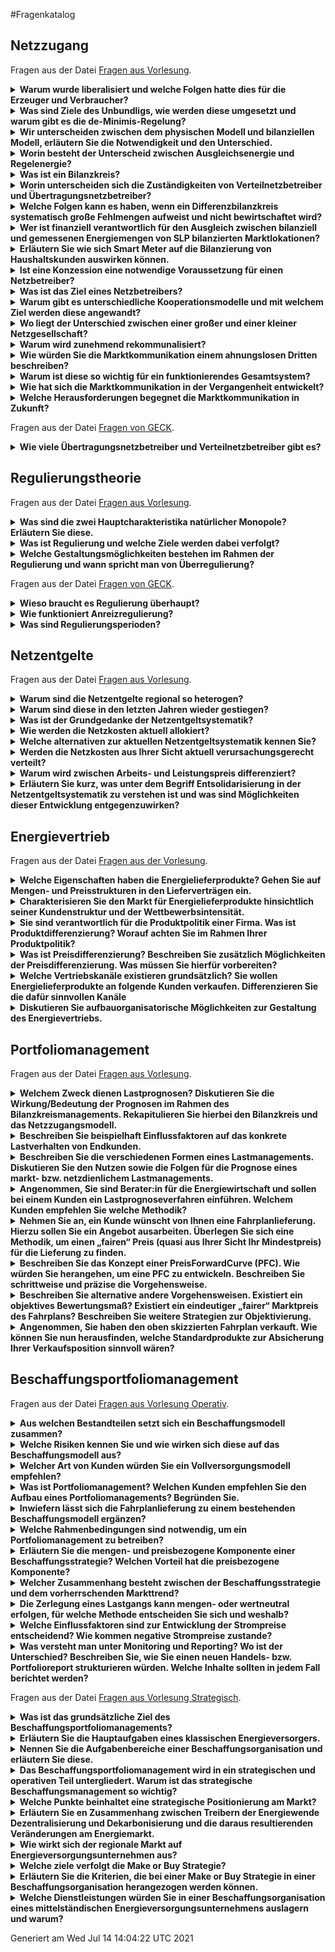 #Fragenkatalog
## Netzzugang
Fragen aus der Datei [Fragen aus Vorlesung](./Fragenkatalog/00%20Netzzugang/Fragen%20aus%20Vorlesung.md).
<details><summary><b>Warum wurde liberalisiert und welche Folgen hatte dies für die Erzeuger und Verbraucher? </b></summary>
<table><tr><td>

Früher hatten die **Erzeuger Monopolstellung**. Dadurch konnten sie die Preise festsetzen.

Die Liberalisierung meint die Einführung eines Wettbewerbs, Abbau von Zutrittsbarrieren und weniger politische Eingriffe. Verbraucher können ihren Anbieter frei wählen und haben dadurch tendenziell niedrigere Strompreise.

Hinweis: Die Liberalisierung betrifft nicht die Netze. Aufgrund der hohen Investitionskosten bleibt hier das Monopol bestehen.

F 1 - 6

</td></tr></table>
</details>
<details><summary><b>Was sind Ziele des Unbundligs, wie werden diese umgesetzt und warum gibt es die de-Minimis-Regelung?</b></summary>
<table><tr><td>

Ziel ist die Trennung des Netzes vom Vertrieb.

| Unbundlingform | Größe |
| Buchhalterisch | jedes EVU |
| Informatoisch | jedes EVU |
| Organisatorisch | jedes EVU |
| Gesellschaftsrechtlich | ab 100.000 angeschlossenen Zählpunkten |
| Eigentumsrechtlich | für Übertragungsnetzbetreiber |

Die **De-minimis-Beihilfe** hilft kleinen Energieversorgungsunternehmen (EVU). Diese haben aufgrund ihrer Größe nicht die Kapazität alle Unbundlingstufen umzusetzen. 

F 1 - 7

</td></tr></table>
</details>
<details><summary><b>Wir unterscheiden zwischen dem physischen Modell und bilanziellen Modell, erläutern Sie die Notwendigkeit und den Unterschied. </b></summary>
<table><tr><td>

- Einspeisung wird pauschal abgerechnet
- Netzentgelte nur für Beschaffung (Stromfluss von Höchstspannungnetz -> Abnehmer)

<img src="./PhyBila.PNG">

F 1 - 11ff.

</td></tr></table>
</details>
<details><summary><b>Worin besteht der Unterscheid zwischen Ausgleichsenergie und Regelenergie?</b></summary>
<table><tr><td>

**Ausgleichsenergie**
- Hin und Herschieben von Energiemengen zwischen den Bilanzkreisen
- finanzielle/buchhalterisch

**Regelenergie**
- Tatsächlicher Eingriff -> Es muss mehr/weniger Strom erzeugt werden.


F 1 - 18

</td></tr></table>
</details>
<details><summary><b>Was ist ein Bilanzkreis?</b></summary>
<table><tr><td>

- Virtuelles Versorgungsgebiet
- Bündelung von Einspeisung und Abnehmer
- Das für den Bilanzkreis verantwortliche Unternehmen wird Bilanzkreisverantwortlicher genannt.
- Ziel: Erzeugung = Verbrauch

F 1 - 14

</td></tr></table>
</details>
<details><summary><b>Worin unterscheiden sich die Zuständigkeiten von Verteilnetzbetreiber und Übertragungsnetzbetreiber?</b></summary>
<table><tr><td>

**Übertragungsnetzbetreiber**
- Betreibt eine der 4 Regelzonen
- Ist für die Systemsicherheit verantwortlich
- Ist gleichzeitig Bilanzkreiskoordinator
- Aufgaben
  - Netzführung, -instandhaltung, -planung und -ausbau
  - Regulierungsmanagement 
  - Messstellenbetrieb
  - Netz- und Messzugangsmanagement
  - Energiemengenbilanzierung
  - Netzabrechnung
  - erweitertes Berichtswesen

**Verteilnetzbetreiber**
- Betreibt eins der aktuell 883 Verteilnetze
- unterstützt das Bilanzkreissystem durch Zuordnung von Kunden zu Lieferanten und Bilanzkreisen
- Aufbereitung und Lieferung von Daten an LF, BKV und BIKO.
- Aufgaben
  - Netzführung, -instandhaltung, -planung und -ausbau
  - Regulierungsmanagement, 
  - Messstellenbetrieb
  - Netz- und Messzugangsmanagement
  - Energiemengenbilanzierung
  - Netzabrechnung
  - erweitertes Berichtswesen

</td></tr></table>
</details>
<details><summary><b>Welche Folgen kann es haben, wenn ein Differenzbilanzkreis systematisch große Fehlmengen aufweist und nicht bewirtschaftet wird? </b></summary>
<table><tr><td>

**Differenzbilanzkreis** sind Netzbetreiber mit über 100.000 Kunden.
Wenn der nicht richtig bewirtschaftet wird, kann das folgende Folgen haben:
- Instabilität der Netzfrequenz
- Mehr Regelenergie
- Bezahlen von Bußgeldern

</td></tr></table>
</details>
<details><summary><b>Wer ist finanziell verantwortlich für den Ausgleich zwischen bilanziell und gemessenen Energiemengen von SLP bilanzierten Marktlokationen?</b></summary>
<table><tr><td>

Der Netzbetreiber. Abgerechnet wird dies im Nachgang über eine Mehr-/Mindermengen Abrechnung.

</td></tr></table>
</details>
<details><summary><b>Erläutern Sie wie sich Smart Meter auf die Bilanzierung von Haushaltskunden auswirken können.</b></summary>
<table><tr><td>

Positiv. Bisher werden Haushaltskunden mit verallgemeinerten SLPs prognoszitiert. Mit Smart Meter können individuellere Lastprofile angelegt werden, da diese Zählerstände in einer deutlich höheren Frequenz beschaffen. (Fernauslesbar und 15 Minuten Takt) 

</td></tr></table>
</details>
<details><summary><b>Ist eine Konzession eine notwendige Voraussetzung für einen Netzbetreiber?</b></summary>
<table><tr><td>

Ja, ist sie. Nur mit einer Konzession darf der Netzbetreiber das Netz betreiben und daraus eine Wertschöpfung erzielen.

Konzessionsverträge stellen die rechtliche Grundlage für den Netzbetreiber dar, sie determinieren aber nicht zwangsläufig wie das Unternehmen entlang der Wertschöpfungsstufen organisiert ist.

F 2 - 8

</td></tr></table>
</details>
<details><summary><b>Was ist das Ziel eines Netzbetreibers?</b></summary>
<table><tr><td>

Oberstes ziel des Netzbetreibers ist die sicher und kostengünstige Versorgung seiner diskriminierungsfrei angeschlossenen Kunden. Daraus ergibt sich folgendes Zieldreiecke in der Unternehmensstruktur. (Privates Unternehmen. Will Gewinn erzielen)

F 2 - 9

</td></tr></table>
</details>
<details><summary><b>Warum gibt es unterschiedliche Kooperationsmodelle und mit welchem Ziel werden diese angewandt?</b></summary>
<table><tr><td>

Diese haben Maßgeblichen Einfluss auf die Berichtspflichten im Rahmen der Regulierung.

</td></tr></table>
</details>
<details><summary><b>Wo liegt der Unterschied zwischen einer großer und einer kleiner Netzgesellschaft?</b></summary>
<table><tr><td>

Je größer die Netzgesellschaft, desto mehr Personal und eigenes KnowHow bringt diese mit. Dadurch kann diese mehr Aufgaben (z.B. Netzbewirtschaftung) übernehmen. Kleinere Netzgesellschaften haben diese Kompetenz nicht und müssen deshalb andere Netzgesellschaften/EVUs mit dem Netzbetrieb beauftragen.

</td></tr></table>
</details>
<details><summary><b>Warum wird zunehmend rekommunalisiert?</b></summary>
<table><tr><td>

Wirtschaftlichkeit  (Städte erkennen das immer mehr als Einnahmequelle. Konzessionsverträge werden nur ausgestellt, wenn Stadt beteiligt ist.)

Soll angeblich noch weitere Vorteile haben.
- Bürgernähe
- Bessere Zusammenarbeit mit Kommunne
- Regelmäßige Informationen an Verwaltung und Politik

F 2 - 15

</td></tr></table>
</details>
<details><summary><b>Wie würden Sie die Marktkommunikation einem ahnungslosen Dritten beschreiben? </b></summary>
<table><tr><td>

Die BNetzA legt die standardisierten Marktprozesse in der Energiewirtschaft fest.
Es gibt zahlreiche Prozesse für den Austausch unter den verschiedenen Marktrollen.

</td></tr></table>
</details>
<details><summary><b>Warum ist diese so wichtig für ein funktionierendes Gesamtsystem?</b></summary>
<table><tr><td>

Energiewirtschaft ist ein Massengeschäft. Es müssen viele verschiedene Unternehmen/Marktakteure zusammenarbeiten, damit der ganze Bumms funktioniert.

Dafür ist es wichtig einen elektronischen standardisierten Weg zur Datenübermittlung zu haben. Dies ist die Marktkommunikation.

</td></tr></table>
</details>
<details><summary><b>Wie hat sich die Marktkommunikation in der Vergangenheit entwickelt?</b></summary>
<table><tr><td>

Rasant.

BNetzA hat viele dumme Einfälle. Beispiel Lieferscheine. Mehrarbeit Viel, Mehrwert Null.

</td></tr></table>
</details>
<details><summary><b>Welche Herausforderungen begegnet die Marktkommunikation in Zukunft?</b></summary>
<table><tr><td>

Mako 2020 - oder mittlerweile eher Mako 2030. 
</td></tr></table>
</details>

Fragen aus der Datei [Fragen von GECK](./Fragenkatalog/00%20Netzzugang/Fragen%20von%20GECK.md).
<details><summary><b>Wie viele Übertragungsnetzbetreiber und Verteilnetzbetreiber gibt es?</b></summary>
<table><tr><td>

- 4 Übertragungsnetzbetreiber
- 800 Verteilnetzbetreiber

(zu F 1 - 8)
</td></tr></table>
</details>

## Regulierungstheorie
Fragen aus der Datei [Fragen aus Vorlesung](./Fragenkatalog/01%20Regulierungstheorie/Fragen%20aus%20Vorlesung.md).
<details><summary><b>Was sind die zwei Hauptcharakteristika natürlicher Monopole? Erläutern Sie diese.</b></summary>
<table><tr><td>

- **Subadditivität** Beschreibt, dass ein Unternehmen ein Produkt kostengünstiger herstellen kann als mehrere Unternehmen gemeinsam. (1 Netz pro Gebiet, 2 Netze rechnen sich nicht)
- **Irreversibilität** oder versunkene Kosten. Investitionskosten, die nicht mehr rückgängig gemacht werden können.

F 3 - 6

</td></tr></table>
</details>
<details><summary><b>Was ist Regulierung und welche Ziele werden dabei verfolgt?</b></summary>
<table><tr><td>

Regulierung ist der staatliche Eingriff in einen Wirtschaftssektor mit dem Ziel, unerwünschte Entwicklungen zu vermeiden.
- Kontrolle von Marktmacht
- Umfang
- Qualität
- Verfolgung gesellschaftlicher Ziele

F 3 - 7

</td></tr></table>
</details>
<details><summary><b>Welche Gestaltungsmöglichkeiten bestehen im Rahmen der Regulierung und wann spricht man von Überregulierung?</b></summary>
<table><tr><td>

**Kostenregulierung**

**Anreizregulierung**

TODO Was ist damit gemein?
</td></tr></table>
</details>

Fragen aus der Datei [Fragen von GECK](./Fragenkatalog/01%20Regulierungstheorie/Fragen%20von%20GECK.md).
<details><summary><b>Wieso braucht es Regulierung überhaupt?</b></summary>
<table><tr><td>

Netzbetreiber haben Monopolstellung. Dies ist grundsätzlich erstmal schlecht, aber nicht vermeidbar. Interner Anteil für Optimierung, Weiterentwicklung und Kostensenkung fehlt. Deshalb gibt es die Anzeizoptimierung.

</td></tr></table>
</details>
<details><summary><b>Wie funktioniert Anreizregulierung?</b></summary>
<table><tr><td>

Früher:
**Obergrenze für Erlöse**
- Interne Kostenschätzung
- Bundesweiter Effizienzvergleich (mit anderen Netzbetreibern)
- Effizienz verbessert sich jährlich -> Netzbetreiber müssen mitziehen

Heute:
**Regulierungsperioden**

</td></tr></table>
</details>
<details><summary><b>Was sind Regulierungsperioden?</b></summary>
<table><tr><td>

Ein Zeitraum von 5 Jahren. Netzbetreiber muss Kosten/Planungen offen legen und diese von einem Wirtschaftsprüfung orüfen lassen. (Basisjahr) Dadurch werden die Netzentgelte bestimmt. 
Weicht der Gewinn vom Netzbetreiber stark (größer 5 Prozent) von dem geplanten Erlös ab, kann nachreguliert werden und die Netzkosten auch in der Periode angepasst werden.
</td></tr></table>
</details>

## Netzentgelte
Fragen aus der Datei [Fragen aus Vorlesung](./Fragenkatalog/02%20Netzentgelte/Fragen%20aus%20Vorlesung.md).
<details><summary><b>Warum sind die Netzentgelte regional so heterogen?</b></summary>
<table><tr><td>

Ursachen dafür sind
- Unterschiedliche Auslastung der Netze
- Besiedlungsdichte
- Unterschiedliche Kosten für Einspeisemanagementmaßnahmen
- Alter der Netze (Ältere Netze haben geringere Restwerte -> Geringere Kosten)
- Qualität der Netze

F 4 - 7

</td></tr></table>
</details>
<details><summary><b>Warum sind diese in den letzten Jahren wieder gestiegen?</b></summary>
<table><tr><td>

Der Grundpreis für die Nutzung des Stromnetztes ist gestiegen, da
- höhere Umlagen/Steuern
- Räumliches Auseinanderdriften von Erzeugung und Verbrauch (Strom fließt mehr Kilometer)

F 4 - 6,8,10

</td></tr></table>
</details>
<details><summary><b>Was ist der Grundgedanke der Netzentgeltsystematik?</b></summary>
<table><tr><td>

Der Grundgedanke der Netzentgeltsystematik ist die entstehenden Netzkosten „verursachungsgerecht“ auf die angeschlossenen Netznutzer zu verteilen.

F 4 - 13

</td></tr></table>
</details>
<details><summary><b>Wie werden die Netzkosten aktuell allokiert?</b></summary>
<table><tr><td>

Was ist hier gemein? Das Verfahren auf Folie 13 oder die Bestandteile bei 14?

TODO

</td></tr></table>
</details>
<details><summary><b>Welche alternativen zur aktuellen Netzentgeltsystematik kennen Sie?</b></summary>
<table><tr><td>

TODO

</td></tr></table>
</details>
<details><summary><b>Werden die Netzkosten aus Ihrer Sicht aktuell verursachungsgerecht verteilt?</b></summary>
<table><tr><td>

Durch den Gleichzeitigkeitsgrad wird versucht die Kosten möglichst Gerecht aufzuteilen. Das ist aber schwierig. Ist das hier die gewollte Antwort?

Der reale Gleichzeitigkeitsgrad kann erst nach Ablauf des Jahres berechnet werden. Er sagt aus, wie das Verhältnis der eigenen Höchstleistung eines Verbrauchers zu der Höchstleistung des Netzes ist. Im Vorfeld könnte dieser auch nur schwierig prognostiziert werden. Somit kann dieser nicht für die Planung der Netzentgelte genutzt werden. 

Die Alternative, der pauschale Gleichzeitigkeitsgrad, bestimmt die Wahrscheinlichkeit, dass die individuelle Jahreshöchstleistung eines Verbrauchers zum Zeitpunkt der Jahreshöchstleistung des Netzes auftritt. Dieser kann im Vorfeld bestimmt werden und deshalb für die Planung der Netzentgelte genutzt werden. Zudem ist dieser Grad 

Die verursachergerechte Verteilung der Netzkosten auf Basis des pauschalen Gleichzeitigkeitsgrad kann nicht gerecht sein, da dieser auf zu vielen Annahmen und Prognosen beruht. Es ist jedoch ein Weg, die Verteilung mit angemessenem Aufwand möglichst gerecht zu gestalten.

F 4 - 19f.

Alternativantwort:
- Für einen diskrimierungsfreien Stromhandel findet der Handel immer an der Höchstspannungsebene statt. Die Netzkosten, die die Erzeuger aufwenden müssen um den Strom in diese Höchstspannung zu bekommen, werden nicht berechnet. --> Erzeuger haben unterschiedliche Netzkosten, da diese an unterschiedlichen Ebenen angeschlossen sind - diese Kosten werden aber nicht berechnet. --> Unfair.
- Räumliches Auseinanderdriften von Erzeugung und Verbrauch --> Auch wenn Erzeuger und Verbraucher direkt nebeneinander stehen, muss der Verbraucher die Netzkosten zahlen als würde er den Strom aus dem Höchstspannungsnetz beziehen. --> Unfair

TODO

</td></tr></table>
</details>
<details><summary><b>Warum wird zwischen Arbeits- und Leistungspreis differenziert?</b></summary>
<table><tr><td>

Die Netze müssen anhand der maximalen Leistung dimensioniert werden müssen. Die Netzkosten sind somit abhängig der Leistung. 

Kunden, die das ganze Jahr konstant viel Strom verbrauchen (große Menge, kaum Leistung), würden durch eine Abrechnung nur nach Arbeitspreis gegenüber Kunden mit einer kurzfristig hohen Leistung benachteiligt. Die Aufteilung in Arbeits und Leistungspreis ist ein gutes Mittel die Kosten verursachergerecht aufzuteilen.

TODO

</td></tr></table>
</details>
<details><summary><b>Erläutern Sie kurz, was unter dem Begriff Entsolidarisierung in der Netzentgeltsystematik zu verstehen ist und was sind Möglichkeiten dieser Entwicklung entgegenzuwirken?</b></summary>
<table><tr><td>

Durch eigene Solaranlagen und dadurch einen höheren Eigenverbrauch sinkt insgesamt die aus dem Netz bezogene Energiemenge. Die Netzentgelte, welche für die verbrauchte Energiemenge gezahlt werden muss, steigen dadurch - bzw. werden auf weniger Verbraucher umgelegt.

Jedoch profitieren alle Verbraucher, also die Eigenversorger und die Normalos, von einer stabilen Netzinfrastruktur. Die Kosten dafür tragen aber nach dem aktuellen Vorgehen die Normalos.

Man könnte dem Prozess entgegen wirken, indem die Eigenversorger, unabhängig der aus dem Netz bezogenen Menge, einen angemessenen Beitrag zur Netzinfrastruktur leisten.

[Quelle](https://www.bundesnetzagentur.de/SharedDocs/Downloads/DE/Sachgebiete/Energie/Unternehmen_Institutionen/Netzentgelte/Netzentgeltsystematik/Bericht_Netzentgeltsystematik_12-2015.pdf?__blob=publicationFile&v=1)
</td></tr></table>
</details>

## Energievertrieb
Fragen aus der Datei [Fragen aus der Vorlesung](./Fragenkatalog/03%20Energievertrieb/Fragen%20aus%20der%20Vorlesung.md).
<details><summary><b>Welche Eigenschaften haben die Energielieferprodukte? Gehen Sie auf Mengen- und Preisstrukturen in den Lieferverträgen ein.</b></summary>
<table><tr><td>


F 6 - 14 und 16

</td></tr></table>
</details>
<details><summary><b>Charakterisieren Sie den Markt für Energielieferprodukte hinsichtlich seiner Kundenstruktur und der Wettbewerbsintensität.</b></summary>
<table><tr><td>

- Wir unterscheiden zwischen Groß- und Kleinkunden.
- Großkunden
  - Wechseln häufig die Verträge (Ausschreibung von Strom)
  - Preissensitiv
  - Intensiverer Kostenwettbewerb -> höhere Preissensitivität
- Kleinkunden
  - Inhomogen: können Preissensitiv aber auch Preisressistent sein
  - Informieren sich (idealerweise ein mal im Jahr)
  
</td></tr></table>
</details>
<details><summary><b>Sie sind verantwortlich für die Produktpolitik einer Firma. Was ist Produktdifferenzierung? Worauf achten Sie im Rahmen Ihrer Produktpolitik?</b></summary>
<table><tr><td>

- Produktdifferenzierung: Abgrenzung des Produktes zum Mittwettbewerb (neues Verkaufsargument)
- Produktpolitik: 
  - Motiv des Kunden finden
  - Was haben die Wettbewerber
  - Welchen Mehrwert kann ich dem Kunden liefern
  - Preis (Zahlungsbereitschaft der Kunden >  Preis > Kosten)

</td></tr></table>
</details>
<details><summary><b>Was ist Preisdifferenzierung? Beschreiben Sie zusätzlich Möglichkeiten der Preisdifferenzierung. Was müssen Sie hierfür vorbereiten?</b></summary>
<table><tr><td>

Preisdifferenzierung: Anbieter legen keinen einheitlichen Verkaufspreis fest.
- Zeit (Tag/Nachttarife, Sommertarife)
- Region (Im Verteilnetzgebiet)
- Menge (Grundpreis / Arbeitspreis)
- Kundengruppen 
  - Privat: weiter diff.: z.B. Studenten
  - Gewerblich
  - Industriell
- Was müssen sie hierfür vorbereiten?
  - Einkaufspreis 
  - Transferpreis 
  - Selbstkostenpreis
  - Verkaufspreis
F.6-36, 6-33

</td></tr></table>
</details>
<details><summary><b>Welche Vertriebskanäle existieren grundsätzlich? Sie wollen Energielieferprodukte an folgende Kunden verkaufen. Differenzieren Sie die dafür sinnvollen Kanäle</b></summary>
<table><tr><td>

1. Kleinkunden – Haushalte, Dienstleistungsunternehmen, kleine Gewerbekunden
  - Onlineplattformen
  - Direktvertrieb über eigene MA
  - Call-Center
  - etc.
  - F.6-37
2. Großkunden – großes Gewerbe und Industriekunden
  - Ausschreibung
  - Direktvertrieb über eigene MA

</td></tr></table>
</details>
<details><summary><b>Diskutieren Sie aufbauorganisatorische Möglichkeiten zur Gestaltung des Energievertriebs.</b></summary>
<table><tr><td>

Je nach Organisationsstruktur kann man Marketing und Vertrieb zusammenschließen oder voneinander trennen.
F.6-40/41/43
</td></tr></table>
</details>

## Portfoliomanagement
Fragen aus der Datei [Fragen aus Vorlesung](./Fragenkatalog/04%20Portfoliomanagement/Fragen%20aus%20Vorlesung.md).
<details><summary><b>Welchem Zweck dienen Lastprognosen? Diskutieren Sie die Wirkung/Bedeutung der Prognosen im Rahmen des Bilanzkreismanagements. Rekapitulieren Sie hierbei den Bilanzkreis und das Netzzugangsmodell.</b></summary>
<table><tr><td>

**Prognosen** sind Vorhersagen für die Zukunft, die mit einer gewissen Wahrscheinlichkeit eintreten. Je besser die Prognosen sind, desto weniger Abweichungen sind zwischen Prognose und tatsächlichem Lastgang. Die Güte einer Prognose kann nur ex post (im Nachhinein) mit dem tatsächlichen Lastgang bestimmt werden.

Eine **aktive Bewirtschaftung eines Bilanzkreises** meint die Vorhersage der anfallenden Erzeugung und Verbrauch mittels Prognosen und dem Ausgleich der Differenz durch Handel am Energiemarkt. Der Bilanzkreis muss immer ausgeglichen sein. Ist der Bilanzkreis nicht ausgeglichen, oder weichen die tatsächlichen Erzeugungen/Verbräuche von den Prognosen ab, wird (teure) Ausgleichsenergie benötigt.

**Lastprognosen** dienen der aktiven Bewirtschaftung von Bilanzkreisen und **der Vermeidung von Ausgleichsenergie**. Sie werden also auch zur Bestimmung der notwendigen Energiemengen auf dem Handelsmarkt genutzt und der Intradayoptimierung.

TODO Netzzugangsmodell?

</td></tr></table>
</details>
<details><summary><b>Beschreiben Sie beispielhaft Einflussfaktoren auf das konkrete Lastverhalten von Endkunden. </b></summary>
<table><tr><td>


Die wesentlichen Einflussfaktoren sind **Technik, Zeit und Umwelt**. Bei Haushaltskunden zusätzlich noch Benutzer (soziales Verhalten).

**Haushaltskunden**
- Soziales Verhalten
- Innen- und Außentemperatur
- Urlaub, Feiertage
- eingesetze Technik (z.B. Kühlschrank)

**Gewerbekunden**
- Innen- und Außentemperatur
- Arbeitszeiten, Feiertage, Betriebsferien
- eingesetze Technik (z.B. Maschinen)
- Produktionsabläufe
- Konjunktur
- Streik

F 8 - 13f.

</td></tr></table>
</details>
<details><summary><b>Beschreiben Sie die verschiedenen Formen eines Lastmanagements. Diskutieren Sie den Nutzen sowie die Folgen für die Prognose eines markt- bzw. netzdienlichem Lastmanagements.</b></summary>
<table><tr><td>

Es gibt
- Lastverzicht
- Lastverschiebung
- Lasterhöhung
- Sektorenkopplung

Mithilfe dieser Aktionen kann die Last beeinflusst werden. Die Lastveränderungen sind nur in einem gewissen Rahmen möglich. 

Ein **marktdienliches Lastmanagement** wäre es die Last nach dem Strompreis anzupassen. (Niedriger Preis = Hohe Last) 

Ein **netzdienliches Lastmanagement** dient zur Sicherung der Netzfrequenz von 50 Hz.

F 8 - 46

</td></tr></table>
</details>
<details><summary><b>Angenommen, Sie sind Berater:in für die Energiewirtschaft und sollen bei einem Kunden ein Lastprognoseverfahren einführen. Welchem Kunden empfehlen Sie welche Methodik?</b></summary>
<table><tr><td>

Es gibt verschiedene Lastprognoseverfahren:
- Vergleichstageverfahren
- SLP
- Regression
- Zeitreihenverfahren (statistische Verfahren)
- neuronale Netze

Die Verfahren sind unterschiedlich Komplex und weisen eine unterschiedliche Güte der Prognose auf. Während die einfacheren Verfahren (Vergleichsverfahren, SLP) wenig Daten benötigen und mit relativ geringem Aufwand umgesetzt werden können, benötigen die komplexeren Verfahren eine große Datenbasis und aufwändige Brechnungen. 

Kleinere Unternehmen mit wenig Kunden werden aus Kostengründen eher die einfacheren Verfahren nehmen und höhere Prognosefehler in Kauf nehmen.

Größere Unternehmen mit vielen Kunden können sich hohe Prognosefehler nicht leisten. (Die benötigte Ausgleichsenergie würde viel Geld kosten.) Deshalb sollten diese Unternehmen mehr Geld in die Prognosen investieren und genauere Prognosen erstellen. Aufgrund der Vielzahl an Kunden haben größere Unternehmen auch ausreichend Daten für solche Verfahren vorliegen.

F 8 - 26-39

</td></tr></table>
</details>
<details><summary><b>Nehmen Sie an, ein Kunde wünscht von Ihnen eine Fahrplanlieferung. Hierzu sollen Sie ein Angebot ausarbeiten. Überlegen Sie sich eine Methodik, um einen „fairen“ Preis (quasi aus Ihrer Sicht Ihr Mindestpreis) für die Lieferung zu finden. </b></summary>
<table><tr><td>

Annahme: Wir sind Lieferant und der Kunde könnte ein größerer Gewerbekunde sein.

Mit einer mengenneutralen oder wertneutralen Zerlegung würde man die Standardprodukte für den Kunden beschaffen. Diese würden über den heuten bekannten Preis abgerechnet. (Absicherung am Terminmarkt / Kauf eines Forwards)
Die Kosten wären der faire Preis. 

Hinweis: Als Lieferrant könnte man dem Kunden auch einen günstigeren Preis anbieten, sofern dieser risikolos erreicht werden kann. (z.B. Delta Hedging)

</td></tr></table>
</details>
<details><summary><b>Beschreiben Sie das Konzept einer PreisForwardCurve (PFC). Wie würden Sie herangehen, um eine PFC zu entwickeln. Beschreiben Sie schrittweise und präzise die Vorgehensweise.</b></summary>
<table><tr><td>

Für eine **PreisForwardCurve** wird 
1. Historischen Spotpreisdaten bereinigt (3 Sigma Band, 99.7%) und normiert (auf Intervall 0 bis 1 gebracht)
2. Zusammenhänge/Muster erkennen (z.B. Wochentag zu Stunde im Jahr)
3. Suche nach Zusammenhängen in der FutureCurve
4. Zusammentragen der gefunden Zusammenhänge von historischen Spotpreisen und FutureCurve

Das Ergebnis ist eine Vorhersage für Spotmarktpreise.

> Ziel der PFC wird zum Pricing genutzt und zur Bewertung von Strukturen und Lastgängen.

</td></tr></table>
</details>
<details><summary><b>Beschreiben Sie alternative andere Vorgehensweisen. Existiert ein objektives Bewertungsmaß? Existiert ein eindeutiger „fairer“ Marktpreis des Fahrplans? Beschreiben Sie weitere Strategien zur Objektivierung.</b></summary>
<table><tr><td>

Es kann kein **fairer Marktpreis** existieren, da die tatsächlichen Preise in Zukunft nicht vorhersagbar sind. Die Preise können höher oder niedriger als in der Prognose vorhergesagt ausfallen.

Bewertungsmaße sind entweder quanititativ, qualitativ oder heuristisch. Nur die quanititativen Bewertungsmaße sind objektiv.

Beispiele für quantitative z.B.
- Mittlerer Fehler
- Quadratische Fehler
- Relativer Fehler
- Relvativer absoluter Fehler



F 8 - 41

</td></tr></table>
</details>
<details><summary><b>Angenommen, Sie haben den oben skizzierten Fahrplan verkauft. Wie können Sie nun herausfinden, welche Standardprodukte zur Absicherung Ihrer Verkaufsposition sinnvoll wären?</b></summary>
<table><tr><td>

Delta Hedging ist die Antwort auf alles. Die 42 der Energiewirtschaft.

Mittels PFC und Lastgang kann nun der Preis und die Menge der verschiedenen Standardprodukte bestimmt werden. Dadurch kann dann ermittelt werden, welche Produkte in den jeweiligen Zeiträumen benötigt wird. Man versucht die am Spotmarkt beschaffbaren Positionen zu minimieren, entweder Mengenneutral, Wertneutral oder Risikoarm.

- **Mengenneutrale Zerlegung**: zerlege so, dass die Summe aller am Spotmarkt zu beschaffenden Mengen null ist.
- **Wertneutrale Zerlegung**: zerlege so, dass die Summe der Werte der am Spotmarkt zu beschaffenden Mengen null ist. Hierbei ergibt sich der Wert aus dem Produkt aus PFC und Lastgang.
- **Risikominimierende Zerlegung**: zerlege so, dass das Risiko aus der Spotmarktposition minimal wird.

F 8 - 52 und 59
</td></tr></table>
</details>

## Beschaffungsportfoliomanagement
Fragen aus der Datei [Fragen aus Vorlesung Operativ](./Fragenkatalog/05%20Beschaffungsportfoliomanagement/Fragen%20aus%20Vorlesung%20Operativ.md).
<details><summary><b>Aus welchen Bestandteilen setzt sich ein Beschaffungsmodell zusammen?</b></summary>
<table><tr><td>

TODO

</td></tr></table>
</details>
<details><summary><b>Welche Risiken kennen Sie und wie wirken sich diese auf das Beschaffungsmodell aus?</b></summary>
<table><tr><td>

TODO

</td></tr></table>
</details>
<details><summary><b>Welcher Art von Kunden würden Sie ein Vollversorgungsmodell empfehlen? </b></summary>
<table><tr><td>

TODO

</td></tr></table>
</details>
<details><summary><b>Was ist Portfoliomanagement? Welchen Kunden empfehlen Sie den Aufbau eines Portfoliomanagements? Begründen Sie.</b></summary>
<table><tr><td>

TODO

</td></tr></table>
</details>
<details><summary><b>Inwiefern lässt sich die Fahrplanlieferung zu einem bestehenden Beschaffungsmodell ergänzen?</b></summary>
<table><tr><td>

TODO

</td></tr></table>
</details>
<details><summary><b>Welche Rahmenbedingungen sind notwendig, um ein Portfoliomanagement zu betreiben?</b></summary>
<table><tr><td>

TODO

</td></tr></table>
</details>
<details><summary><b>Erläutern Sie die mengen- und preisbezogene Komponente einer Beschaffungsstrategie? Welchen Vorteil hat die preisbezogene Komponente?</b></summary>
<table><tr><td>

TODO

</td></tr></table>
</details>
<details><summary><b>Welcher Zusammenhang besteht zwischen der Beschaffungsstrategie und dem vorherrschenden Markttrend?</b></summary>
<table><tr><td>

TODO

</td></tr></table>
</details>
<details><summary><b>Die Zerlegung eines Lastgangs kann mengen- oder wertneutral erfolgen, für welche Methode entscheiden Sie sich und weshalb?</b></summary>
<table><tr><td>

TODO

</td></tr></table>
</details>
<details><summary><b>Welche Einflussfaktoren sind zur Entwicklung der Strompreise entscheidend? Wie kommen negative Strompreise zustande?</b></summary>
<table><tr><td>

TODO

</td></tr></table>
</details>
<details><summary><b>Was versteht man unter Monitoring und Reporting? Wo ist der Unterschied? Beschreiben Sie, wie Sie einen neuen Handels- bzw. Portfolioreport strukturieren würden. Welche Inhalte sollten in jedem Fall berichtet werden? </b></summary>
<table><tr><td>

TODO
</td></tr></table>
</details>

Fragen aus der Datei [Fragen aus Vorlesung Strategisch](./Fragenkatalog/05%20Beschaffungsportfoliomanagement/Fragen%20aus%20Vorlesung%20Strategisch.md).
<details><summary><b>Was ist das grundsätzliche Ziel des Beschaffungsportfoliomanagements?</b></summary>
<table><tr><td>

TODO

</td></tr></table>
</details>
<details><summary><b>Erläutern Sie die Hauptaufgaben eines klassischen Energieversorgers.</b></summary>
<table><tr><td>

TODO

</td></tr></table>
</details>
<details><summary><b>Nennen Sie die Aufgabenbereiche einer Beschaffungsorganisation und erläutern Sie diese.</b></summary>
<table><tr><td>

TODO

</td></tr></table>
</details>
<details><summary><b>Das Beschaffungsportfoliomanagement wird in ein strategischen und operativen Teil untergliedert. Warum ist das strategische Beschaffungsmanagement so wichtig?</b></summary>
<table><tr><td>

TODO

</td></tr></table>
</details>
<details><summary><b>Welche Punkte beinhaltet eine strategische Positionierung am Markt?</b></summary>
<table><tr><td>

TODO

</td></tr></table>
</details>
<details><summary><b>Erläutern Sie en Zusammenhang zwischen Treibern der Energiewende Dezentralisierung und Dekarbonisierung und die daraus resultierenden Veränderungen am Energiemarkt.</b></summary>
<table><tr><td>

TODO

</td></tr></table>
</details>
<details><summary><b>Wie wirkt sich der regionale Markt auf Energieversorgungsunternehmen aus?</b></summary>
<table><tr><td>

TODO

</td></tr></table>
</details>
<details><summary><b>Welche ziele verfolgt die Make or Buy Strategie?</b></summary>
<table><tr><td>

TODO

</td></tr></table>
</details>
<details><summary><b>Erläutern Sie die Kriterien, die bei einer Make or Buy Strategie in einer Beschaffungsorganisation herangezogen werden können.</b></summary>
<table><tr><td>

TODO

</td></tr></table>
</details>
<details><summary><b>Welche Dienstleistungen würden Sie in einer Beschaffungsorganisation eines mittelständischen Energieversorgungsunternehmens auslagern und warum? </b></summary>
<table><tr><td>

TODO
</td></tr></table>
</details>



Generiert am Wed Jul 14 14:04:22 UTC 2021
